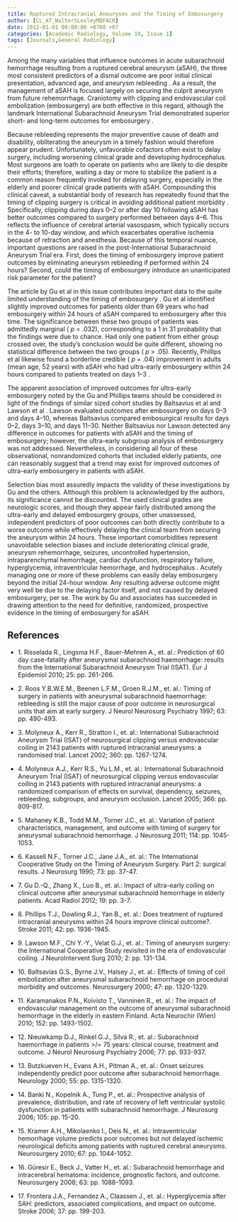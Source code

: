 ```yaml
---
title: Ruptured Intracranial Aneurysms and the Timing of Embosurgery
author: [CL_AT_WalterSLesleyMDFACR]
date: 2012-01-01 00:00:00 +0700 +07
categories: [Academic Radiology, Volume 19, Issue 1]
tags: [Journals,General Radiology]
---
```

Among the many variables that influence outcomes in acute subarachnoid hemorrhage resulting from a ruptured cerebral aneurysm (aSAH), the three most consistent predictors of a dismal outcome are poor initial clinical presentation, advanced age, and aneurysm rebleeding . As a result, the management of aSAH is focused largely on securing the culprit aneurysm from future rehemorrhage. Craniotomy with clipping and endovascular coil embolization (embosurgery) are both effective in this regard, although the landmark International Subarachnoid Aneurysm Trial demonstrated superior short- and long-term outcomes for embosurgery .

Because rebleeding represents the major preventive cause of death and disability, obliterating the aneurysm in a timely fashion would therefore appear prudent. Unfortunately, unfavorable cofactors often exist to delay surgery, including worsening clinical grade and developing hydrocephalus. Most surgeons are loath to operate on patients who are likely to die despite their efforts; therefore, waiting a day or more to stabilize the patient is a common reason frequently invoked for delaying surgery, especially in the elderly and poorer clinical grade patients with aSAH. Compounding this clinical caveat, a substantial body of research has repeatedly found that the timing of clipping surgery is critical in avoiding additional patient morbidity . Specifically, clipping during days 0–2 or after day 10 following aSAH has better outcomes compared to surgery performed between days 4–6. This reflects the influence of cerebral arterial vasospasm, which typically occurs in the 4- to 10-day window, and which exacerbates operative ischemia because of retraction and anesthesia. Because of this temporal nuance, important questions are raised in the post-International Subarachnoid Aneurysm Trial era. First, does the timing of embosurgery improve patient outcomes by eliminating aneurysm rebleeding if performed within 24 hours? Second, could the timing of embosurgery introduce an unanticipated risk parameter for the patient?

The article by Gu et al in this issue contributes important data to the quite limited understanding of the timing of embosurgery . Gu et al identified slightly improved outcomes for patients older than 69 years who had embosurgery within 24 hours of aSAH compared to embosurgery after this time. The significance between these two groups of patients was admittedly marginal ( _p_ = .032), corresponding to a 1 in 31 probability that the findings were due to chance. Had only one patient from either group crossed over, the study’s conclusion would be quite different, showing no statistical difference between the two groups ( _p_ \> .05). Recently, Phillips et al likewise found a borderline credible ( _p_ = .04) improvement in adults (mean age, 52 years) with aSAH who had ultra-early embosurgery within 24 hours compared to patients treated on days 1–3 .

The apparent association of improved outcomes for ultra-early embosurgery noted by the Gu and Phillips teams should be considered in light of the findings of similar sized cohort studies by Baltsavius et al and Lawson et al . Lawson evaluated outcomes after embosurgery on days 0–3 and days 4–10, whereas Baltsavius compared embosurgical results for days 0–2, days 3–10, and days 11–30. Neither Baltsavius nor Lawson detected any difference in outcomes for patients with aSAH and the timing of embosurgery; however, the ultra-early subgroup analysis of embosurgery was not addressed. Nevertheless, in considering all four of these observational, nonrandomized cohorts that included elderly patients, one can reasonably suggest that a trend may exist for improved outcomes of ultra-early embosurgery in patients with aSAH.

Selection bias most assuredly impacts the validity of these investigations by Gu and the others. Although this problem is acknowledged by the authors, its significance cannot be discounted. The used clinical grades are neurologic scores, and though they appear fairly distributed among the ultra-early and delayed embosurgery groups, other unassessed, independent predictors of poor outcomes can both directly contribute to a worse outcome while effectively delaying the clinical team from securing the aneurysm within 24 hours. These important comorbidities represent unavoidable selection biases and include deteriorating clinical grade, aneurysm rehemorrhage, seizures, uncontrolled hypertension, intraparenchymal hemorrhage, cardiac dysfunction, respiratory failure, hyperglycemia, intraventricular hemorrhage, and hydrocephalus . Acutely managing one or more of these problems can easily delay embosurgery beyond the initial 24-hour window. Any resulting adverse outcome might very well be due to the delaying factor itself, and not caused by delayed embosurgery, per se. The work by Gu and associates has succeeded in drawing attention to the need for definitive, randomized, prospective evidence in the timing of embosurgery for aSAH.

## References

- 1\. Risselada R., Lingsma H.F., Bauer-Mehren A., et. al.: Prediction of 60 day case-fatality after aneurysmal subarachnoid haemorrhage: results from the International Subarachnoid Aneurysm Trial (ISAT). Eur J Epidemiol 2010; 25: pp. 261-266.


- 2\. Roos Y.B.W.E.M., Beenen L.F.M., Groen R.J.M., et. al.: Timing of surgery in patients with aneurysmal subarachnoid haemorrhage: rebleeding is still the major cause of poor outcome in neurosurgical units that aim at early surgery. J Neurol Neurosurg Psychiatry 1997; 63: pp. 490-493.


- 3\. Molyneux A., Kerr R., Stratton I., et. al.: International Subarachnoid Aneurysm Trial (ISAT) of neurosurgical clipping versus endovascular coiling in 2143 patients with ruptured intracranial aneurysms: a randomised trial. Lancet 2002; 360: pp. 1267-1274.


- 4\. Molyneux A.J., Kerr R.S., Yu L.M., et. al.: International Subarachnoid Aneurysm Trial (ISAT) of neurosurgical clipping versus endovascular coiling in 2143 patients with ruptured intracranial aneurysms: a randomized comparison of effects on survival, dependency, seizures, rebleeding, subgroups, and aneurysm occlusion. Lancet 2005; 366: pp. 809-817.


- 5\. Mahaney K.B., Todd M.M., Torner J.C., et. al.: Variation of patient characteristics, management, and outcome with timing of surgery for aneurysmal subarachnoid hemorrhage. J Neurosurg 2011; 114: pp. 1045-1053.


- 6\. Kassell N.F., Torner J.C., Jane J.A., et. al.: The International Cooperative Study on the Timing of Aneurysm Surgery. Part 2: surgical results. J Neurosurg 1990; 73: pp. 37-47.


- 7\. Gu D.-Q., Zhang X., Luo B., et. al.: Impact of ultra-early coiling on clinical outcome after aneurysmal subarachnoid hemorrhage in elderly patients. Acad Radiol 2012; 19: pp. 3-7.


- 8\. Phillips T.J., Dowling R.J., Yan B., et. al.: Does treatment of ruptured intracranial aneurysms within 24 hours improve clinical outcome?. Stroke 2011; 42: pp. 1936-1945.


- 9\. Lawson M.F., Chi Y.-Y., Velat G.J., et. al.: Timing of aneurysm surgery: the International Cooperative Study revisited in the era of endovascular coiling. J NeuroIntervent Surg 2010; 2: pp. 131-134.


- 10\. Baltsavias G.S., Byrne J.V., Halsey J., et. al.: Effects of timing of coil embolization after aneurysmal subarachnoid hemorrhage on procedural morbidity and outcomes. Neurosurgery 2000; 47: pp. 1320-1329.


- 11\. Karamanakos P.N., Koivisto T., Vanninen R., et. al.: The impact of endovascular management on the outcome of aneurysmal subarachnoid hemorrhage in the elderly in eastern Finland. Acta Neurochir (Wien) 2010; 152: pp. 1493-1502.


- 12\. Nieuwkamp D.J., Rinkel G.J., Silva R., et. al.: Subarachnoid haemorrhage in patients >/= 75 years: clinical course, treatment and outcome. J Neurol Neurosurg Psychiatry 2006; 77: pp. 933-937.


- 13\. Butzkueven H., Evans A.H., Pitman A., et. al.: Onset seizures independently predict poor outcome after subarachnoid hemorrhage. Neurology 2000; 55: pp. 1315-1320.


- 14\. Banki N., Kopelnik A., Tung P., et. al.: Prospective analysis of prevalence, distribution, and rate of recovery of left ventricular systolic dysfunction in patients with subarachnoid hemorrhage. J Neurosurg 2006; 105: pp. 15-20.


- 15\. Kramer A.H., Mikolaenko I., Deis N., et. al.: Intraventricular hemorrhage volume predicts poor outcomes but not delayed ischemic neurological deficits among patients with ruptured cerebral aneurysms. Neurosurgery 2010; 67: pp. 1044-1052.


- 16\. Güresir E., Beck J., Vatter H., et. al.: Subarachnoid hemorrhage and intracerebral hematoma: incidence, prognostic factors, and outcome. Neurosurgery 2008; 63: pp. 1088-1093.


- 17\. Frontera J.A., Fernandez A., Claassen J., et. al.: Hyperglycemia after SAH: predictors, associated complications, and impact on outcome. Stroke 2006; 37: pp. 199-203.